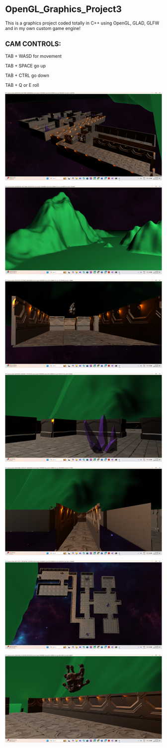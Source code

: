 # OpenGL_Graphics_Project3
This is a graphics project coded totally in C++ using OpenGL, GLAD, GLFW and in my own custom game engine!

## CAM CONTROLS:
TAB + WASD for movement

TAB + SPACE go up

TAB + CTRL go down

TAB + Q or E roll

![Screenshot](1.png)

![Screenshot](2.png)

![Screenshot](3.png)

![Screenshot](4.png)

![Screenshot](5.png)

![Screenshot](6.png)

![Screenshot](7.png)
